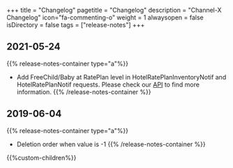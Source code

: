 +++
title = "Changelog"
pagetitle = "Changelog"
description = "Channel-X Changelog"
icon="fa-commenting-o"
weight = 1
alwaysopen = false
isDirectory = false
tags = ["release-notes"]
+++

## 2021-05-24

{{% release-notes-container type="a"%}}
* Add FreeChild/Baby at RatePlan level in HotelRatePlanInventoryNotif and HotelRatePlanNotif requests. Please check our [API](https://docs.travelgatex.com/connectiontypesbuyers/channel-x/api-reference/) to find more information. 
{{% /release-notes-container %}}

## 2019-06-04

{{% release-notes-container type="a"%}}
* Deletion order when value is -1
{{% /release-notes-container %}}

{{%custom-children%}}
